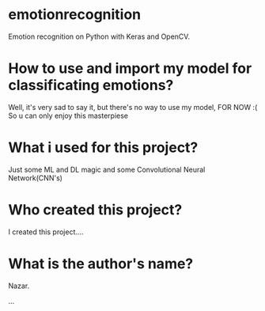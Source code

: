 # emotionrecognition
Emotion recognition on Python with Keras and OpenCV. 

# How to use and import my model for classificating emotions?
Well, it's very sad to say it, but there's no way to use my model, FOR NOW :(
So u can only enjoy this masterpiese

# What i used for this project?
Just some ML and DL magic and some Convolutional Neural Network(CNN's)

# Who created this project?
I created this project....

# What is the author's name?
Nazar.

...

